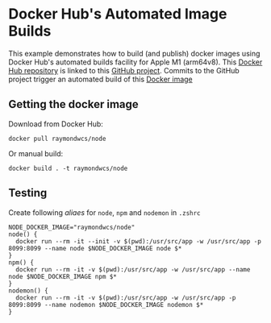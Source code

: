 # Docker Hub's Automated Image Builds
This example demonstrates how to build (and publish) docker images using Docker Hub's automated builds facility for Apple M1 (arm64v8).  This [Docker Hub repository](https://hub.docker.com/repository/docker/raymondwcs/node) is linked to this [GitHub project](https://github.com/raymondwcs/dockerimage.nodejs_arm64v8.git).  Commits to the GitHub project trigger an automated build of this [Docker image](Dockerfile)

## Getting the docker image
Download from Docker Hub:
```
docker pull raymondwcs/node
```
Or manual build:
```
docker build . -t raymondwcs/node
```
## Testing
Create following *aliaes* for `node`, `npm` and `nodemon` in `.zshrc`
```
NODE_DOCKER_IMAGE="raymondwcs/node"
node() {
  docker run --rm -it --init -v $(pwd):/usr/src/app -w /usr/src/app -p 8099:8099 --name node $NODE_DOCKER_IMAGE node $*
}
npm() {
  docker run --rm -it -v $(pwd):/usr/src/app -w /usr/src/app --name node $NODE_DOCKER_IMAGE npm $*
}
nodemon() {
  docker run --rm -it -v $(pwd):/usr/src/app -w /usr/src/app -p 8099:8099 --name nodemon $NODE_DOCKER_IMAGE nodemon $*
}
```